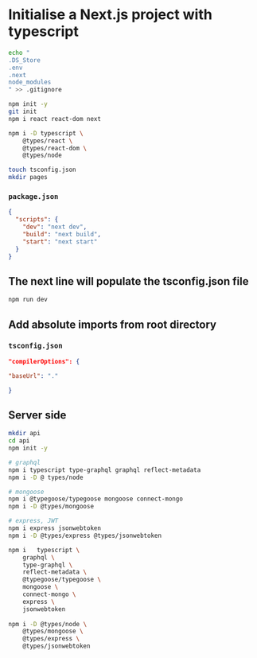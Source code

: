 # Initialise a Next.js project with typescript

```sh
echo "
.DS_Store
.env
.next
node_modules
" >> .gitignore

npm init -y
git init
npm i react react-dom next

npm i -D typescript \
	@types/react \
	@types/react-dom \
	@types/node

touch tsconfig.json
mkdir pages
```

### `package.json`

```json
{
  "scripts": {
    "dev": "next dev",
    "build": "next build",
    "start": "next start"
  }
}
```

## The next line will populate the tsconfig.json file

```sh
npm run dev
```

## Add absolute imports from root directory

### `tsconfig.json`

```json
"compilerOptions": {

"baseUrl": "."

}
```

## Server side

```sh
mkdir api
cd api
npm init -y

# graphql
npm i typescript type-graphql graphql reflect-metadata
npm i -D @ types/node 

# mongoose
npm i @typegoose/typegoose mongoose connect-mongo
npm i -D @types/mongoose

# express, JWT
npm i express jsonwebtoken
npm i -D @types/express @types/jsonwebtoken

npm i   typescript \
	graphql \
	type-graphql \
	reflect-metadata \
	@typegoose/typegoose \
	mongoose \
	connect-mongo \
	express \
	jsonwebtoken
	
npm i -D @types/node \
	@types/mongoose \
	@types/express \
	@types/jsonwebtoken
```
